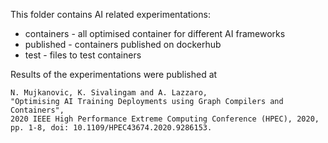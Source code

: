 This folder contains AI related experimentations:
* containers - all optimised container for different AI frameworks
* published - containers published on dockerhub
* test - files to test containers

Results of the experimentations were published at
```
N. Mujkanovic, K. Sivalingam and A. Lazzaro, 
"Optimising AI Training Deployments using Graph Compilers and Containers", 
2020 IEEE High Performance Extreme Computing Conference (HPEC), 2020, 
pp. 1-8, doi: 10.1109/HPEC43674.2020.9286153.
```
